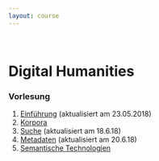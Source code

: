 ```yaml
---
layout: course
---
```


<br>

# Digital Humanities

### Vorlesung
1. [Einführung](/downloads/teaching/ss2018/dh/ASQ+Digital+Humanities+%281%29+Intro_sh-p-1507.pdf) (aktualisiert am 23.05.2018)
2. [Korpora](/downloads/teaching/ss2018/dh/ASQ+Digital+Humanities+%282%29+Korpora_sh.pdf)
3. [Suche](/downloads/teaching/ss2018/dh/ASQ%20Digital%20Humanities%20(3)%20Suche-sh.pdf) (aktualisiert am 18.6.18)
4. [Metadaten](/downloads/teaching/ss2018/dh/ASQ%20Digital%20Humanities%20(4)%20Metadaten-sh.pdf) (aktualisiert am 20.6.18)
5. [Semantische Technologien](/downloads/teaching/ss2018/dh/ASQ_Digital_Humanities_6_Semantische_Technologien_I-sh.pdf)

